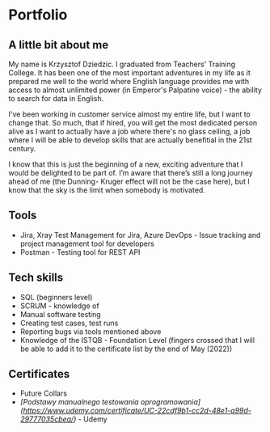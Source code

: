 # Portfolio

## A little bit about me

My name is Krzysztof Dziedzic. I graduated from Teachers' Training College. It has been one of the most important adventures in my life as it prepared me well to the world where English language provides me with access to almost unlimited power (in Emperor's Palpatine voice) - the ability to search for data in English.

I've been working in customer service almost my entire life, but I want to change that. So much, that if hired, you will get the most dedicated person alive as I want to actually have a job where there's no glass ceiling, a job where I will be able to develop skills that are actually benefitial in the 21st century.

I know that this is just the beginning of a new, exciting adventure that I would be delighted to be part of. I’m aware that there’s still a long journey ahead of me (the Dunning- Kruger effect will not be the case here), but I know that the sky is the limit when somebody is motivated.


## Tools

* Jira, Xray Test Management for Jira, Azure DevOps - Issue tracking and project management tool for developers
* Postman - Testing tool for REST API

## Tech skills

* SQL (beginners level)
* SCRUM - knowledge of 
* Manual software testing
* Creating test cases, test runs
* Reporting bugs via tools mentioned above
* Knowledge of the ISTQB - Foundation Level (fingers crossed that I will be able to add it to the certificate list by the end of May (2022))

## Certificates

* Future Collars 
* *[Podstawy manualnego testowania oprogramowania] (https://www.udemy.com/certificate/UC-22cdf9b1-cc2d-48e1-a99d-29777035cbea/)* - Udemy
